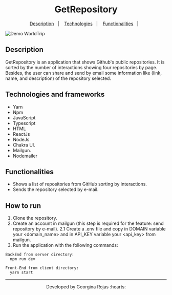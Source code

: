 <h1 align="center" >GetRepository</h1>

<p align="center">
  <a href="#-description">Description</a>&nbsp;&nbsp;&nbsp;|&nbsp;&nbsp;&nbsp;
  <a href="#-technologies">Technologies</a>&nbsp;&nbsp;&nbsp;|&nbsp;&nbsp;&nbsp;  
  <a href="#-functionalities">Functionalities</a>&nbsp;&nbsp;&nbsp;|&nbsp;&nbsp;&nbsp; 
</p>

![Demo WorldTrip]()

## Description
GetRepository is an application that shows  Github's public repositories. It is sorted by the number of interactions showing four repositories by page. Besides, the user can share and send by email some information like (link, name, and description) of the repository selected.

## Technologies and frameworks
- Yarn
- Npm
- JavaScript
- Typescript
- HTML
- ReactJs
- NodeJs.
- Chakra UI.
- Mailgun.
- Nodemailer


## Functionalities
- Shows a list of repositories from GitHub sorting by interactions. 
- Sends the repository selected by e-mail.

## How to run
1. Clone the repository.
2. Create an account in mailgun (this step is required for the feature: send repository by e-mail).
  2.1 Create a .env file and copy in DOMAIN variable your <domain_name> and in API_KEY variable your <api_key> from mailgun.
3. Run the application with the following commands:
```
BackEnd from server directory:
  npm run dev
  
Front-End from client directory:
  yarn start
```


---
<p align="center">Developed by Georgina Rojas :hearts:</p>

